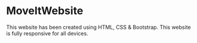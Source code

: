 # MoveItWebsite
This website has been created using HTML, CSS &amp; Bootstrap. This website is fully responsive for all devices.
